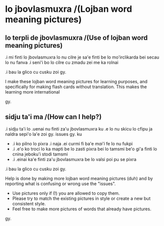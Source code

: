 # lo jbovlasmuxra /(Lojban word meaning pictures)

## lo terpli de jbovlasmuxra /(Use of lojban word meaning pictures)
.i mi finti lo jbovlasmuxra lo nu cilre je sa'e finti be lo mo'irclikarda bei secau lo nu fanva .i seni'i bo lo cilre cu zmadu zei me ka rolnai

.i bau la glico cu cusku zoi gy.

I make these lojban word meaning pictures for learning purposes, and specifically for making flash cards without translation. This makes the learning more international

gy.

## sidju ta'i ma /(How can I help?)
.i sidju ta'i lo .uenai nu finti za'u jbovlasmuxra ku .e lo nu skicu lo cfipu ja naldra sepi'o la'e zoi gy. issues gy. ku

* .i ko pilno lo pixra .i naja .ei curmi fi ba'e *mai'i* fe lo nu fukpi 
* .i .e'o ko troci lo ka mapti be lo zasti pixra bei lo tamsmi be'o gi'a finti lo cnina jeboku'i stodi tamsmi
* .i .einai ka'e finti za'u jbovlasmuxra be lo valsi poi pu se pixra

.i bau la glico cu cusku zoi gy.

Help is done by making more lojban word meaning pictures (duh) and by reporting what is confusing or wrong use the "issues". 

* Use pictures only if (!) you are allowed to copy them. 
* Please try to match the existing pictures in style or create a new but consistent style. 
* Feel free to make more pictures of words that already have pictures.

gy.
